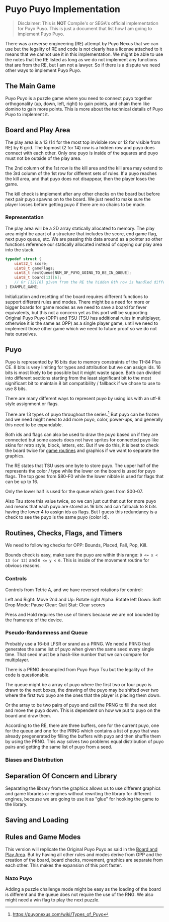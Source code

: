 # Puyo Puyo Implementation

> Disclaimer: This is **NOT** Compile's or SEGA's official implementation for
> Puyo Puyo. This is just a document that list how I am going to implement
> Puyo Puyo.

There was a reverse engineering (RE) attempt by Puyo Nexus that we can use
but the legality of RE and code is not clearly has a license attached to it
means that we cannot use it in this implementation. We might be able to use the
notes that the RE listed as long as we do not implement any functions that are
from the RE, but I am not a lawyer. So if there is a dispute we need other ways
to implement Puyo Puyo.

## The Main Game

Puyo Puyo is a puzzle game where you need to connect puyo together orthogonality
(up, down, left, right) to gain points, and chain them like domino to gain more
points. This is more about the technical details of Puyo Puyo to implement it.

## Board and Play Area

The play area is a 13 (14 for the most top invisible row or 12 for visible from
RE) by 6 grid. The topmost (2 for 14) row is a hidden row and puyo does connect
with each other. Only one puyo is inside of the squares and puyo must not be
outside of the play area.

The 2nd column of the 1st row is the kill area and the kill area may extend
to the 3rd column of the 1st row for different sets of rules. If a puyo reaches
the kill area, and that puyo does not disappear, then the player loses the game.

The kill check is implement after any other checks on the board but before
next pair puyo spawns on to the board. We just need to make sure the player
losses before getting puyo if there are no chains to be made.

### Representation

The play area will be a 2D array statically allocated to memory. The play area
might be apart of a structure that includes the score, end game flag, next puyo
queue, etc. We are passing this data around as a pointer so other functions
reference our statically allocated instead of copying our play area into the
stack.

```c
typedef struct {
    uint32_t score;
    uint8_t gameFlags;
    uint8_t nextQueue[NUM_OF_PUYO_GOING_TO_BE_IN_QUEUE];
    uint8_t board[13][6];
    // Or [12][6] given from the RE the hidden 0th row is handled differently
} EXAMPLE_GAME;
```

Initialization and resetting of the board requires different functions to
support different rules and modes. There might be a need for more or bigger
boards for game modes as we need to save a board for fever equivalents, but
this not a concern yet as this port will be supporting Original Puyo Puyo (OPP)
and TSU (TSU has additional rules in multiplayer, otherwise it is the same as
OPP) as a single player game, until we need to implement those other game which
we need to future proof so we do not hate ourselves.

## Puyo

Puyo is represented by 16 bits due to memory constraints of the TI-84 Plus CE.
8 bits is very limiting for types and attribution but we can assign ids. 16
bits is most likely to be possible but it might waste space. Both can divided
into different sections starting from the least significant bit to the most
significant bit to maintain 8 bit compatibility / fallback if we chose to use
to use 8 bits.

There are many different ways to represent puyo by using ids with an utf-8
style assignment or flags.

There are 13 types of puyo throughout the series.[^1] But puyo can be frozen
and we need might need to add more puyo, color, power-ups, and generally this
need to be expandable.

Both ids and flags can also be used to draw the puyo based on if they are
connected but some assets does not have sprites for connected puyo like
skins for retro style, block, letters, etc. But if we do this, it is best to
check the board twice for [game routines](#routines-checks-flags-and-timers)
and graphics if we want to separate the graphics.

The RE states that TSU uses one byte to store puyo. The upper half of the
represents the color / type while the lower on the board is used for puyo
flags. The top goes from $80-F0 while the lower nibble is used for flags
that can be up to 16.

Only the lower half is used for the queue which goes from $00-07.

Also Tsu store this value twice, so we can just cut that out for more puyo
and means that each puyo are stored as 16 bits and can fallback to 8 bits
having the lower 4 to assign ids as flags. But I guess this redundancy is a
check to see the puyo is the same puyo (color id).

## Routines, Checks, Flags, and Timers

We need to following checks for OPP: Bounds, Placed, Fall, Pop, Kill.

Bounds check is easy, make sure the puyo are within this range:
`0 <= x < 13 (or 12)` and `0 <= y < 6`. This is inside of the movement routine
for obvious reasons.

### Controls

Controls from Tetric A, and we have reversed rotations for control:

Left and Right: Move
2nd and Up: Rotate right
Alpha: Rotate left
Down: Soft Drop
Mode: Pause
Clear: Quit
Stat: Clear scores

Press and Hold requires the use of timers because we are not bounded by the
framerate of the device.

### Pseudo-Randomness and Queue

Probably use a 16-bit LFSR or srand as a PRNG. We need a PRNG that generates
the same list of puyo when given the same seed every single time. That seed
must be a hash-like number that we can compare for multiplayer.

There is a PRNG decompiled from Puyo Puyo Tsu but the legality of the code
is questionable.

The queue might be a array of puyo where the first two or four puyo is drawn
to the next boxes, the drawing of the puyo may be shifted over two where the
first two puyo are the ones that the player is placing them down.

Or the array to be two pairs of puyo and call the PRNG to fill the next slot and
move the puyo down. This is dependent on how we put to puyo on the board and
draw them.

According to the RE, there are three buffers, one for the current puyo, one
for the queue and one for the PRNG which contains a list of puyo that was
already pregenerated by filling the buffers with puyo and then shuffle them by
using the PRNG. This way solves two problems equal distribution of puyo pairs
and getting the same list of puyo from a seed.

### Biases and Distribution

## Separation Of Concern and Library

Separating the library from the graphics allows us to use different graphics
and game libraries or engines without rewriting the library for different
engines, because we are going to use it as "glue" for hooking the game to the
library.

## Saving and Loading

## Rules and Game Modes

This version will replicate the Original Puyo Puyo as said in the
[Board and Play Area](#board-and-play-area). But by having all other rules and
modes derive from OPP and the creation of the board, board checks, movement,
graphics are separate from each other. This makes the expansion of this port
faster.

### Nazo Puyo

Adding a puzzle challenge mode might be easy as the loading of the board is
different and the queue does not require the use of the RNG. We also might need
a win flag to play the next puzzle.

[^1]: https://puyonexus.com/wiki/Types_of_Puyo
